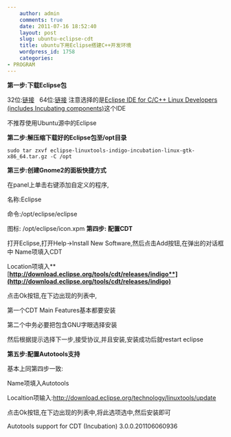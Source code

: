```yaml
---
    author: admin
    comments: true
    date: 2011-07-16 18:52:40
    layout: post
    slug: ubuntu-eclipse-cdt
    title: ubuntu下用Eclipse搭建C++开发环境
    wordpress_id: 1758
    categories:
- PROGRAM
---
```


**第一步:下载Eclipse包**

32位:[链接](http://www.eclipse.org/downloads/download.php?file=/technology/epp/downloads/release/indigo/R/eclipse-linuxtools-indigo-incubation-linux-gtk.tar.gz)   64位:[链接](http://www.eclipse.org/downloads/download.php?file=/technology/epp/downloads/release/indigo/R/eclipse-linuxtools-indigo-incubation-linux-gtk-x86_64.tar.gz) 注意选择的是[Eclipse IDE for C/C++ Linux Developers (includes Incubating components)](http://www.eclipse.org/downloads/packages/eclipse-ide-cc-linux-developers-includes-incubating-components/indigor)这个IDE

不推荐使用Ubuntu源中的Eclipse

**第二步:解压缩下载好的Eclipse包至/opt目录**

    sudo tar zxvf eclipse-linuxtools-indigo-incubation-linux-gtk-x86_64.tar.gz -C /opt

**第三步:创建Gnome2的面板快捷方式**

在panel上单击右键添加自定义的程序,

名称:Eclipse

命令:/opt/eclipse/eclipse

图标: /opt/eclipse/icon.xpm
**第四步: 配置CDT**

打开Eclipse,打开Help->Install New Software,然后点击Add按钮,在弹出的对话框中
Name项填入CDT

Location项填入**[**http://download.eclipse.org/tools/cdt/releases/indigo**](http://download.eclipse.org/tools/cdt/releases/indigo)**

点击Ok按钮,在下边出现的列表中,

第一个CDT Main Features基本都要安装

第二个中务必要把包含GNU字眼选择安装

然后根据提示选择下一步,接受协议,并且安装,安装成功后就restart eclipse

**第五步:配置Autotools支持**

基本上同第四步一致:

Name项填入Autotools

Localtion项输入:http://download.eclipse.org/technology/linuxtools/update

点击Ok按钮,在下边出现的列表中,将此选项选中,然后安装即可

Autotools support for CDT (Incubation) 3.0.0.201106060936 

